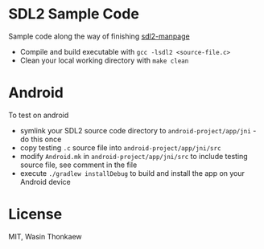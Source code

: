 # SDL2 Sample Code

Sample code along the way of finishing [sdl2-manpage](https://github.com/haxpor/sdl2-manpage)

* Compile and build executable with `gcc -lsdl2 <source-file.c>`
* Clean your local working directory with `make clean`

# Android

To test on android

* symlink your SDL2 source code directory to `android-project/app/jni` - do this once
* copy testing `.c` source file into `android-project/app/jni/src`
* modify `Android.mk` in `android-project/app/jni/src` to include testing source file, see comment in the file
* execute `./gradlew installDebug` to build and install the app on your Android device

# License
MIT, Wasin Thonkaew
